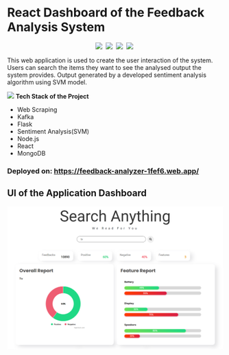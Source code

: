 <h1 align="left">
    React Dashboard of the Feedback Analysis System
</h1>
<p align="center">
    <img src="https://img.shields.io/badge/Version-1.0-blue" />&nbsp;
    <img src="https://img.shields.io/badge/Completion-95-success" />&nbsp;
    <img src="https://img.shields.io/badge/Role-Total Contribution-success" />&nbsp;
    <img src="https://img.shields.io/badge/License-MIT-orange" />&nbsp;
</p>

<p>
This web application is used to create the user interaction of the system. Users can search the items they want to see the analysed output the system provides. Output generated by a developed sentiment analysis algorithm using SVM model. 
</p>

<img src="https://media.giphy.com/media/iY8CRBdQXODJSCERIr/giphy.gif" width="30px">&nbsp;**Tech Stack of the Project**

- Web Scraping 
- Kafka
- Flask
- Sentiment Analysis(SVM)
- Node.js
- React
- MongoDB

### Deployed on: https://feedback-analyzer-1fef6.web.app/

## UI of the Application Dashboard
![alt text](ui.png)


